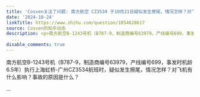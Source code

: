 ```yaml
---
title: 'Cosven关注了问题: 南方航空 CZ3534 于10月21日疑似发生擦尾，情况怎样？对飞机有什么影响？事故的原因是什么？'
date: '2024-10-24'
linkTitle: https://www.zhihu.com/question/1854628617
source: Cosven的知乎动态
description: <p>南方航空B-1243号机（B787-9，制造商编号63979，产线编号699，事发时机龄6.5年）执行上海虹桥-广州CZ3534航班时，疑似发生擦尾，情况怎样？对飞机有什么影响？事故的原因是什么？</p>
  ...
disable_comments: true
---
```

<p>南方航空B-1243号机（B787-9，制造商编号63979，产线编号699，事发时机龄6.5年）执行上海虹桥-广州CZ3534航班时，疑似发生擦尾，情况怎样？对飞机有什么影响？事故的原因是什么？</p> ...